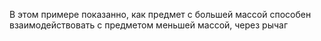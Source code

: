 В этом примере показанно, как предмет с большей массой способен взаимодействовать с предметом меньшей массой, через рычаг 
